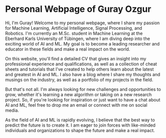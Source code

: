 # Personal Webpage of Guray Ozgur

Hi, I'm Guray! Welcome to my personal webpage, where I share my passion for Machine Learning, Artificial Intelligence, Signal Processing, and Robotics. I'm currently an M.Sc. student in Machine Learning at the Eberhard Karls University of Tübingen, where I am diving deep into the exciting world of AI and ML. My goal is to become a leading researcher and educator in these fields and make a real impact on the world.

On this website, you'll find a detailed CV that gives an insight into my professional experience and qualifications, as well as a collection of cheat sheets and tutorials that I've created to help others learn about the latest and greatest in AI and ML. I also have a blog where I share my thoughts and musings on the industry, as well as a portfolio of my projects in the field.

But that's not all. I'm always looking for new challenges and opportunities to grow, whether it's learning a new algorithm or taking on a new research project. So, if you're looking for inspiration or just want to have a chat about AI and ML, feel free to drop me an email or connect with me on social media.

As the field of AI and ML is rapidly evolving, I believe that the best way to predict the future is to create it. I am eager to join forces with like-minded individuals and organizations to shape the future and make a real impact.

